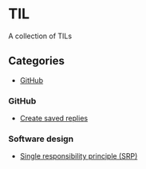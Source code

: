 # TIL
A collection of TILs

## Categories
* [GitHub](#github)

### GitHub
* [Create saved replies](github/saved_replies.md)
### Software design
* [Single responsibility principle (SRP)](softwaredesign/srp.md)